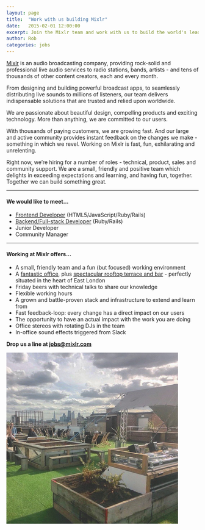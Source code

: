 ```yaml
---
layout: page
title:  "Work with us building Mixlr"
date:   2015-02-01 12:00:00
excerpt: Join the Mixlr team and work with us to build the world's leading audio broadcasting service. Find out more.
author: Rob
categories: jobs
---
```


[Mixlr](http://mixlr.com) is an audio broadcasting company, providing rock-solid and professional live audio services to radio stations, bands, artists - and tens of thousands of other content creators, each and every month.

From designing and building powerful broadcast apps, to seamlessly distributing live sounds to millions of listeners, our team delivers indispensable solutions that are trusted and relied upon worldwide.

We are passionate about beautiful design, compelling products and exciting technology. More than anything, we are committed to our users.

With thousands of paying customers, we are growing fast. And our large and active community provides instant feedback on the changes we make - something in which we revel. Working on Mixlr is fast, fun, exhilarating and unrelenting.

Right now, we’re hiring for a number of roles - technical, product, sales and community support. We are a small, friendly and positive team which delights in exceeding expectations and learning, and having fun, together. Together we can build something great.

---

#### We would like to meet...

* [Frontend Developer](/jobs/webdev.html) (HTML5/JavaScript/Ruby/Rails)
* [Backend/Full-stack Developer](/jobs/webdev.html) (Ruby/Rails)
* Junior Developer
* Community Manager

---

#### Working at Mixlr offers...

* A small, friendly team and a fun (but focused) working environment
* A [fantastic office](http://eatworkart.com/netil-house/), plus [spectacular rooftop terrace and bar](https://www.instagram.com/p/8FkTZSo9M0/?taken-by=netil360) - perfectly situated in the heart of East London
* Friday beers with technical talks to share our knowledge
* Flexible working hours
* A grown and battle-proven stack and infrastructure to extend and learn from
* Fast feedback-loop: every change has a direct impact on our users
* The opportunity to have an actual impact with the work you are doing
* Office stereos with rotating DJs in the team
* In-office sound effects triggered from Slack

**Drop us a line at [jobs@mixlr.com](mailto:jobs@mixlr.com)**

![Netil360 roof terrace](/images/netil360.png)
